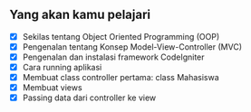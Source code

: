 ## Yang akan kamu pelajari
- [X] Sekilas tentang Object Oriented Programming (OOP)
- [X] Pengenalan tentang Konsep Model-View-Controller (MVC)
- [X] Pengenalan dan instalasi framework CodeIgniter
- [X] Cara running aplikasi
- [X] Membuat class controller pertama: class Mahasiswa
- [X] Membuat views
- [X] Passing data dari controller ke view
